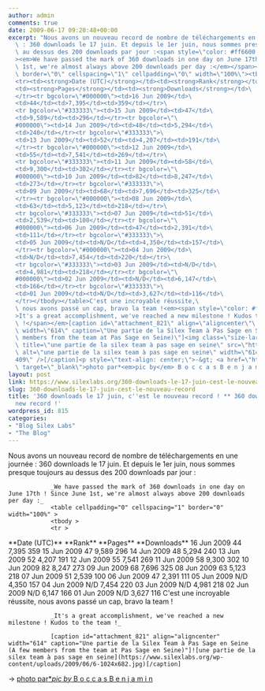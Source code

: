 ```yaml
---
author: admin
comments: true
date: 2009-06-17 09:20:48+00:00
excerpt: "Nous avons un nouveau record de nombre de téléchargements en une journée\
  \ : 360 downloads le 17 juin. Et depuis le 1er juin, nous sommes presque toujours\
  \ au dessus des 200 downloads par jour :<span style=\"color: #ff6600;\"\
  ><em>We have passed the mark of 360 downloads in one day on June 17th ! Since June\
  \ 1st, we're almost always above 200 downloads per day :</em></span><table\
  \ border=\"0\" cellspacing=\"1\" cellpadding=\"0\" width=\"100%\"><tbody>\
  <tr><td><strong>Date (UTC)</strong></td><td><strong>Rank</strong></td>\
  <td><strong>Pages</strong></td><td><strong>Downloads</strong></td>\
  </tr><tr bgcolor=\"#000000\"><td>16 Jun 2009</td>\
  <td>44</td><td>7,395</td><td>359</td></tr>\
  <tr bgcolor=\"#333333\"><td>15 Jun 2009</td><td>47</td>\
  <td>9,589</td><td>296</td></tr><tr bgcolor=\"\
  #000000\"><td>14 Jun 2009</td><td>48</td><td>5,294</td>\
  <td>240</td></tr><tr bgcolor=\"#333333\">\
  <td>13 Jun 2009</td><td>52</td><td>4,207</td><td>191</td>\
  </tr><tr bgcolor=\"#000000\"><td>12 Jun 2009</td>\
  <td>55</td><td>7,541</td><td>269</td></tr>\
  <tr bgcolor=\"#333333\"><td>11 Jun 2009</td><td>58</td>\
  <td>9,300</td><td>302</td></tr><tr bgcolor=\"\
  #000000\"><td>10 Jun 2009</td><td>82</td><td>8,247</td>\
  <td>273</td></tr><tr bgcolor=\"#333333\">\
  <td>09 Jun 2009</td><td>68</td><td>7,696</td><td>325</td>\
  </tr><tr bgcolor=\"#000000\"><td>08 Jun 2009</td>\
  <td>63</td><td>5,123</td><td>218</td></tr>\
  <tr bgcolor=\"#333333\"><td>07 Jun 2009</td><td>51</td>\
  <td>2,539</td><td>100</td></tr><tr bgcolor=\"\
  #000000\"><td>06 Jun 2009</td><td>47</td><td>2,391</td>\
  <td>111</td></tr><tr bgcolor=\"#333333\">\
  <td>05 Jun 2009</td><td>N/D</td><td>4,350</td><td>157</td>\
  </tr><tr bgcolor=\"#000000\"><td>04 Jun 2009</td>\
  <td>N/D</td><td>7,454</td><td>220</td></tr>\
  <tr bgcolor=\"#333333\"><td>03 Jun 2009</td><td>N/D</td>\
  <td>4,981</td><td>218</td></tr><tr bgcolor=\"\
  #000000\"><td>02 Jun 2009</td><td>N/D</td><td>6,147</td>\
  <td>166</td></tr><tr bgcolor=\"#333333\">\
  <td>01 Jun 2009</td><td>N/D</td><td>3,627</td><td>116</td>\
  </tr></tbody></table>C'est une incroyable réussite,\
  \ nous avons passé un cap, bravo la team !<em><span style=\"color: #ff6600;\"\
  >It's a great accomplishment, we've reached a new milestone ! Kudos to the team\
  \ !</span></em>[caption id=\"attachment_821\" align=\"aligncenter\"\
  \ width=\"614\" caption=\"Une partie de la Silex Team à Pas Sage en Seine (A few\
  \ members from the team at Pas Sage en Seine)\"]<img class=\"size-large wp-image-821\"\
  \ title=\"une partie de la silex team à pas sage en seine\" src=\"https://www.silexlabs.org/wp-content/uploads/2009/06/6-1024x682.jpg\"\
  \ alt=\"une partie de la silex team à pas sage en seine\" width=\"614\" height=\"\
  409\" />[/caption]<p style=\"text-align: center;\">-&gt; <a href=\"http://benjaminboccas.com\"\
  \ target=\"_blank\">photo par*<em>pic by</em> B o c c a s B e n j a m i n</a></p>"
layout: post
link: https://www.silexlabs.org/360-downloads-le-17-juin-cest-le-nouveau-record/
slug: 360-downloads-le-17-juin-cest-le-nouveau-record
title: '360 downloads le 17 juin, c''est le nouveau record ! ** 360 downloads : a
  new record !'
wordpress_id: 815
categories:
- "Blog Silex Labs"
- "The Blog"
---
```


Nous avons un nouveau record de nombre de téléchargements en une journée : 360 downloads le 17 juin. Et depuis le 1er juin, nous sommes presque toujours au dessus des 200 downloads par jour :

				_We have passed the mark of 360 downloads in one day on June 17th ! Since June 1st, we're almost always above 200 downloads per day :_
				<table cellpadding="0" cellspacing="1" border="0" width="100%" >
				<tbody >
				<tr >

<td >**Date (UTC)**
</td>

<td >**Rank**
</td>

<td >**Pages**
</td>

<td >**Downloads**
</td>
				</tr>
				<tr bgcolor="#000000" >

<td >16 Jun 2009
</td>

<td >44
</td>

<td >7,395
</td>

<td >359
</td>
				</tr>
				<tr bgcolor="#333333" >

<td >15 Jun 2009
</td>

<td >47
</td>

<td >9,589
</td>

<td >296
</td>
				</tr>
				<tr bgcolor="#000000" >

<td >14 Jun 2009
</td>

<td >48
</td>

<td >5,294
</td>

<td >240
</td>
				</tr>
				<tr bgcolor="#333333" >

<td >13 Jun 2009
</td>

<td >52
</td>

<td >4,207
</td>

<td >191
</td>
				</tr>
				<tr bgcolor="#000000" >

<td >12 Jun 2009
</td>

<td >55
</td>

<td >7,541
</td>

<td >269
</td>
				</tr>
				<tr bgcolor="#333333" >

<td >11 Jun 2009
</td>

<td >58
</td>

<td >9,300
</td>

<td >302
</td>
				</tr>
				<tr bgcolor="#000000" >

<td >10 Jun 2009
</td>

<td >82
</td>

<td >8,247
</td>

<td >273
</td>
				</tr>
				<tr bgcolor="#333333" >

<td >09 Jun 2009
</td>

<td >68
</td>

<td >7,696
</td>

<td >325
</td>
				</tr>
				<tr bgcolor="#000000" >

<td >08 Jun 2009
</td>

<td >63
</td>

<td >5,123
</td>

<td >218
</td>
				</tr>
				<tr bgcolor="#333333" >

<td >07 Jun 2009
</td>

<td >51
</td>

<td >2,539
</td>

<td >100
</td>
				</tr>
				<tr bgcolor="#000000" >

<td >06 Jun 2009
</td>

<td >47
</td>

<td >2,391
</td>

<td >111
</td>
				</tr>
				<tr bgcolor="#333333" >

<td >05 Jun 2009
</td>

<td >N/D
</td>

<td >4,350
</td>

<td >157
</td>
				</tr>
				<tr bgcolor="#000000" >

<td >04 Jun 2009
</td>

<td >N/D
</td>

<td >7,454
</td>

<td >220
</td>
				</tr>
				<tr bgcolor="#333333" >

<td >03 Jun 2009
</td>

<td >N/D
</td>

<td >4,981
</td>

<td >218
</td>
				</tr>
				<tr bgcolor="#000000" >

<td >02 Jun 2009
</td>

<td >N/D
</td>

<td >6,147
</td>

<td >166
</td>
				</tr>
				<tr bgcolor="#333333" >

<td >01 Jun 2009
</td>

<td >N/D
</td>

<td >3,627
</td>

<td >116
</td>
				</tr>
				</tbody></table>
				C'est une incroyable réussite, nous avons passé un cap, bravo la team !

				_It's a great accomplishment, we've reached a new milestone ! Kudos to the team !_

				[caption id="attachment_821" align="aligncenter" width="614" caption="Une partie de la Silex Team à Pas Sage en Seine (A few members from the team at Pas Sage en Seine)"]![une partie de la silex team à pas sage en seine](https://www.silexlabs.org/wp-content/uploads/2009/06/6-1024x682.jpg)[/caption]


-> [photo par*_pic by_ B o c c a s B e n j a m i n](http://benjaminboccas.com)
